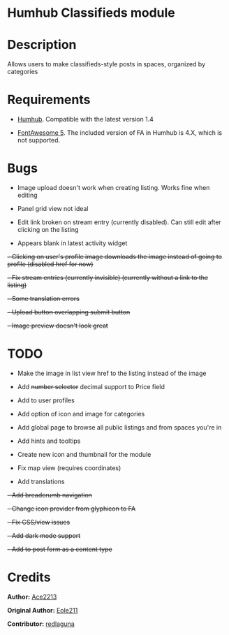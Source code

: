 # Humhub Classifieds module

# Description

Allows users to make classifieds-style posts in spaces, organized by categories

# Requirements

- [Humhub](https://humhub.com). Compatible with the latest version 1.4

- [FontAwesome 5](https://fontawesome.com/changelog/latest). The included version of FA in Humhub is 4.X, which is not supported.

# Bugs

- Image upload doesn't work when creating listing. Works fine when editing

- Panel grid view not ideal

- Edit link broken on stream entry (currently disabled). Can still edit after clicking on the listing

- Appears blank in latest activity widget

~~- Clicking on user's profile image downloads the image instead of going to profile (disabled href for now)~~

~~- Fix stream entries (currently invisible) (currently without a link to the listing)~~

~~- Some translation errors~~

~~- Upload button overlapping submit button~~

~~- Image preview doesn't look great~~

# TODO

- Make the image in list view href to the listing instead of the image

- Add ~~number selector~~ decimal support to Price field

- Add to user profiles

- Add option of icon and image for categories

- Add global page to browse all public listings and from spaces you're in

- Add hints and tooltips

- Create new icon and thumbnail for the module

- Fix map view (requires coordinates)

- Add translations

~~- Add breadcrumb navigation~~

~~- Change icon provider from glyphicon to FA~~

~~- Fix CSS/view issues~~

~~- Add dark mode support~~

~~- Add to post form as a content type~~


# Credits

__Author:__ [Ace2213](https://github.com/Ace2213)

__Original Author:__ [Eole211](https://github.com/Eole211/HumShare)

__Contributor:__ [redlaguna](https://github.com/redlaguna)
